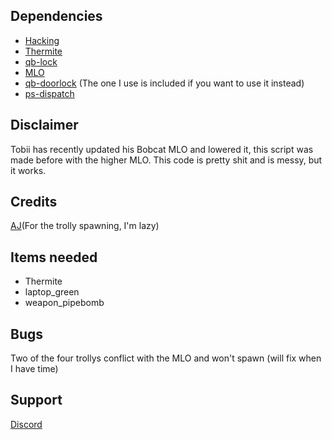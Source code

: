 ## Dependencies
* [Hacking](https://github.com/Jesper-Hustad/NoPixel-minigame)
* [Thermite](https://github.com/pushkart2/memorygame)
* [qb-lock](https://github.com/Nathan-FiveM/qb-lock)
* [MLO](https://www.patreon.com/tobiidk)
* [qb-doorlock](https://github.com/qbcore-framework/qb-doorlock) (The one I use is included if you want to use it instead)
* [ps-dispatch](https://github.com/Project-Sloth/ps-dispatch)

## Disclaimer 
Tobii has recently updated his Bobcat MLO and lowered it, this script was made before with the higher MLO.
This code is pretty shit and is messy, but it works.

## Credits 
[AJ](https://github.com/ihyajb)(For the trolly spawning, I'm lazy)

## Items needed
* Thermite
* laptop_green
* weapon_pipebomb

## Bugs
Two of the four trollys conflict with the MLO and won't spawn (will fix when I have time)

## Support
[Discord](https://discord.gg/c3RN24zUbc)